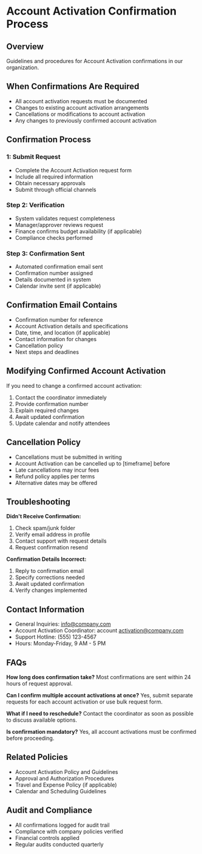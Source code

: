 # Account Activation Confirmation Process

## Overview
Guidelines and procedures for Account Activation confirmations in our organization.

## When Confirmations Are Required
- All account activation requests must be documented
- Changes to existing account activation arrangements
- Cancellations or modifications to account activation
- Any changes to previously confirmed account activation

## Confirmation Process

###  1: Submit Request
- Complete the Account Activation request form
- Include all required information
- Obtain necessary approvals
- Submit through official channels

### Step 2: Verification
- System validates request completeness
- Manager/approver reviews request
- Finance confirms budget availability (if applicable)
- Compliance checks performed

### Step 3: Confirmation Sent
- Automated confirmation email sent
- Confirmation number assigned
- Details documented in system
- Calendar invite sent (if applicable)

## Confirmation Email Contains
- Confirmation number for reference
- Account Activation details and specifications
- Date, time, and location (if applicable)
- Contact information for changes
- Cancellation policy
- Next steps and deadlines

## Modifying Confirmed Account Activation
If you need to change a confirmed account activation:
1. Contact the coordinator immediately
2. Provide confirmation number
3. Explain required changes
4. Await updated confirmation
5. Update calendar and notify attendees

## Cancellation Policy
- Cancellations must be submitted in writing
- Account Activation can be cancelled up to [timeframe] before
- Late cancellations may incur fees
- Refund policy applies per terms
- Alternative dates may be offered

## Troubleshooting

**Didn't Receive Confirmation:**
1. Check spam/junk folder
2. Verify email address in profile
3. Contact support with request details
4. Request confirmation resend

**Confirmation Details Incorrect:**
1. Reply to confirmation email
2. Specify corrections needed
3. Await updated confirmation
4. Verify changes implemented

## Contact Information
- General Inquiries: info@company.com
- Account Activation Coordinator: account activation@company.com
- Support Hotline: (555) 123-4567
- Hours: Monday-Friday, 9 AM - 5 PM

## FAQs

**How long does confirmation take?**
Most confirmations are sent within 24 hours of request approval.

**Can I confirm multiple account activations at once?**
Yes, submit separate requests for each account activation or use bulk request form.

**What if I need to reschedule?**
Contact the coordinator as soon as possible to discuss available options.

**Is confirmation mandatory?**
Yes, all account activations must be confirmed before proceeding.

## Related Policies
- Account Activation Policy and Guidelines
- Approval and Authorization Procedures
- Travel and Expense Policy (if applicable)
- Calendar and Scheduling Guidelines

## Audit and Compliance
- All confirmations logged for audit trail
- Compliance with company policies verified
- Financial controls applied
- Regular audits conducted quarterly

